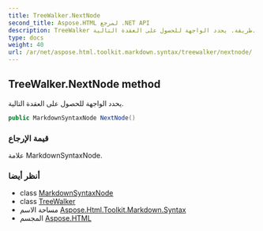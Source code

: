 ```yaml
---
title: TreeWalker.NextNode
second_title: Aspose.HTML لمرجع .NET API
description: TreeWalker طريقة. يحدد الواجهة للحصول على العقدة التالية.
type: docs
weight: 40
url: /ar/net/aspose.html.toolkit.markdown.syntax/treewalker/nextnode/
---
```

## TreeWalker.NextNode method

يحدد الواجهة للحصول على العقدة التالية.

```csharp
public MarkdownSyntaxNode NextNode()
```

### قيمة الإرجاع

علامة MarkdownSyntaxNode.

### أنظر أيضا

* class [MarkdownSyntaxNode](../../markdownsyntaxnode/)
* class [TreeWalker](../)
* مساحة الاسم [Aspose.Html.Toolkit.Markdown.Syntax](../../treewalker/)
* المجسم [Aspose.HTML](../../../)


